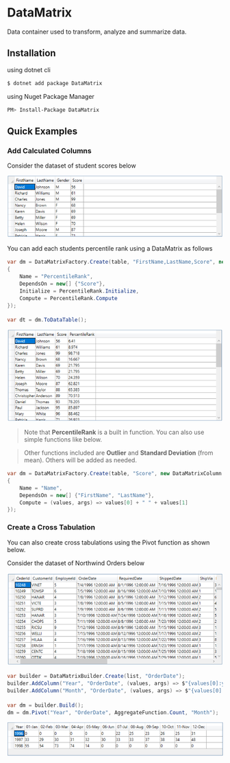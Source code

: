 # DataMatrix
Data container used to transform, analyze and summarize data.

## Installation

using dotnet cli
```sh
$ dotnet add package DataMatrix
```

using Nuget Package Manager
```sh
PM> Install-Package DataMatrix
```

## Quick Examples

### Add Calculated Columns

Consider the dataset of student scores below

![Students scores](images/sudents.png)

You can add each students percentile rank using a DataMatrix as follows

```cs
var dm = DataMatrixFactory.Create(table, "FirstName,LastName,Score", new DataMatrixColumn
{
    Name = "PercentileRank",
    DependsOn = new[] {"Score"},
    Initialize = PercentileRank.Initialize,
    Compute = PercentileRank.Compute
});

var dt = dm.ToDataTable();
```
![Students scores](images/sudents_rank.png)

> Note that **PercentileRank** is a built in function. You can also use simple functions like below.

> Other functions included are **Outlier** and **Standard Deviation** (from mean). Others will be added as needed.

```cs
var dm = DataMatrixFactory.Create(table, "Score", new DataMatrixColumn
{
    Name = "Name",
    DependsOn = new[] {"FirstName", "LastName"},
    Compute = (values, args) => values[0] + " " + values[1]
});
```

### Create a Cross Tabulation

You can also create cross tabulations using the Pivot function as shown below.

Consider the dataset of Northwind Orders below

![Northwind Orders](images/orders.png)

```cs
var builder = DataMatrixBuilder.Create(list, "OrderDate");
builder.AddColumn("Year", "OrderDate", (values, args) => $"{values[0]:yyyy}");
builder.AddColumn("Month", "OrderDate", (values, args) => $"{values[0]:MM-MMM}");

var dm = builder.Build();
dm = dm.Pivot("Year", "OrderDate", AggregateFunction.Count, "Month");
```
![Northwind Orders](images/orders_by_year.png)
